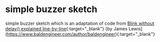 # simple buzzer sketch
simple buzzer sketch which is an adaptation of code from [Blink without delay() explained line-by-line](https://www.baldengineer.com/blink-without-delay-explained.html){:target="_blank"} {by James Lewis](https://www.baldengineer.com/author/baldengineer){:target="_blank"}
